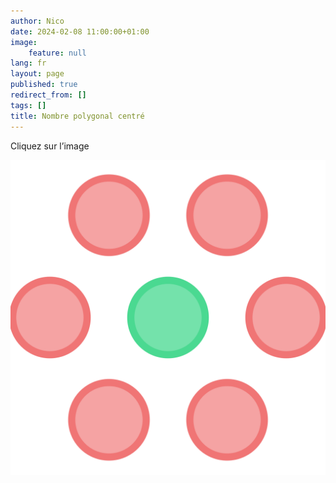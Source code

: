 ```yaml
---
author: Nico
date: 2024-02-08 11:00:00+01:00
image:
    feature: null
lang: fr
layout: page
published: true
redirect_from: []
tags: []
title: Nombre polygonal centré
---
```


Cliquez sur l’image

[![Nombre polygonal centré][img_1]][page_html]

[img_1]: ../files/2024-02-08-centered_polygonal_numbers/favicon.svg
[page_html]: ../files/2024-02-08-centered_polygonal_numbers/centered_polygonal_numbers.html

